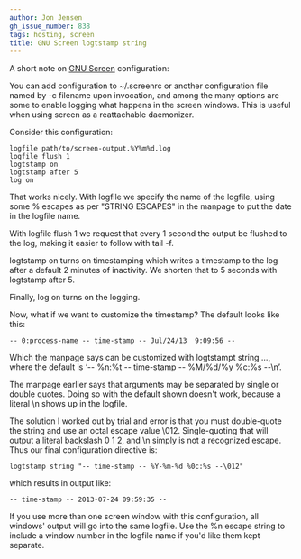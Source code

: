 ```yaml
---
author: Jon Jensen
gh_issue_number: 838
tags: hosting, screen
title: GNU Screen logtstamp string
---
```




A short note on [GNU Screen](http://www.gnu.org/software/screen/) configuration:

You can add configuration to ~/.screenrc or another configuration file named by -c filename upon invocation, and among the many options are some to enable logging what happens in the screen windows. This is useful when using screen as a reattachable daemonizer.

Consider this configuration:

```nohighlight
logfile path/to/screen-output.%Y%m%d.log
logfile flush 1
logtstamp on
logtstamp after 5
log on
```

That works nicely. With logfile we specify the name of the logfile, using some % escapes as per "STRING ESCAPES" in the manpage to put the date in the logfile name.

With logfile flush 1 we request that every 1 second the output be flushed to the log, making it easier to follow with tail -f.

logtstamp on turns on timestamping which writes a timestamp to the log after a default 2 minutes of inactivity. We shorten that to 5 seconds with logtstamp after 5.

Finally, log on turns on the logging.

Now, what if we want to customize the timestamp? The default looks like this:

```nohighlight
-- 0:process-name -- time-stamp -- Jul/24/13  9:09:56 --
```

Which the manpage says can be customized with logtstampt string ..., where the default is ‘-- %n:%t -- time-stamp -- %M/%d/%y %c:%s --\n’.

The manpage earlier says that arguments may be separated by single or double quotes. Doing so with the default shown doesn't work, because a literal \n shows up in the logfile.

The solution I worked out by trial and error is that you must double-quote the string and use an octal escape value \012. Single-quoting that will output a literal backslash 0 1 2, and \n simply is not a recognized escape. Thus our final configuration directive is:

```nohighlight
logtstamp string "-- time-stamp -- %Y-%m-%d %0c:%s --\012"
```

which results in output like:

```nohighlight
-- time-stamp -- 2013-07-24 09:59:35 --
```

If you use more than one screen window with this configuration, all windows' output will go into the same logfile. Use the %n escape string to include a window number in the logfile name if you'd like them kept separate.


